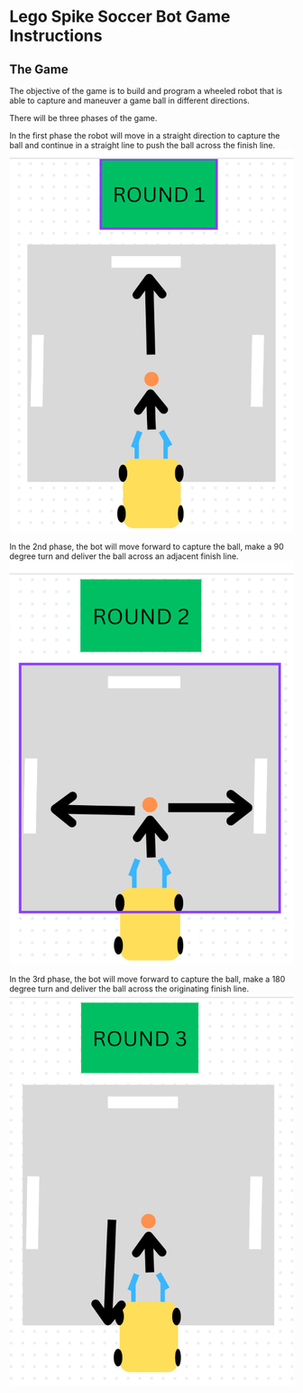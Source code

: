 # Lego Spike Soccer Bot Game Instructions

## The Game

The objective of the game is to build and program a wheeled robot that is able to capture and maneuver a game ball in different directions.

There will be three phases of the game.

In the first phase the robot will move in a straight direction to capture the ball and continue in a straight line to push the ball across the finish line.
![Phase One](./images/phase_1.png)

In the 2nd phase, the bot will move forward to capture the ball, make a 90 degree turn and deliver the ball across an adjacent finish line.
![Phase Two](./images/phase_2.png)

In the 3rd phase, the bot will move forward to capture the ball,
make a 180 degree turn and deliver the ball across the originating finish line.
![Phase Three](./images/phase_3.png)
